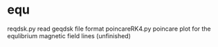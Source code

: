 # equ
reqdsk.py read geqdsk file format
poincareRK4.py poincare plot for the equlibrium magnetic field lines (unfinished)
